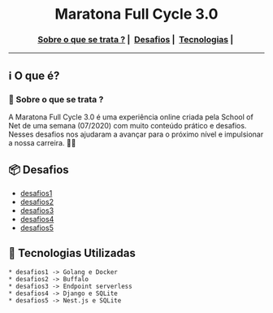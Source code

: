 <h1 align="center">
    Maratona Full Cycle 3.0
</h1>

<h3 align="center">
  <a href="#information_source-sobre-o-que-se-trata">Sobre o que se trata ?</a>&nbsp;|&nbsp;
  <a href="#package-desafios">Desafios</a>&nbsp;|&nbsp;
  <a href="#rocket-tecnologias-utilizadas">Tecnologias</a>&nbsp;|&nbsp;
</h3>

_________

## :information_source: O que é?
### 🤔 Sobre o que se trata ? 
A Maratona Full Cycle 3.0 é uma experiência online criada pela School of Net de uma semana (07/2020) com muito conteúdo prático e desafios. Nesses desafios nos ajudaram a avançar para o próximo nível e impulsionar a nossa carreira. 🤩🤩

## :package: Desafios

- [desafios1](https://github.com/trainningjava/Maratona-Full-Cycle-3.0/tree/master/desafio1)
- [desafios2](https://github.com/trainningjava/Maratona-Full-Cycle-3.0/tree/master/desafio2)
- [desafios3](https://github.com/trainningjava/Maratona-Full-Cycle-3.0/tree/master/desafio3)
- [desafios4](https://github.com/trainningjava/Maratona-Full-Cycle-3.0/tree/master/desafio4)
- [desafios5](https://github.com/trainningjava/Maratona-Full-Cycle-3.0/tree/master/desafio5)

## :rocket: Tecnologias Utilizadas 

```frond-end
* desafios1 -> Golang e Docker
* desafios2 -> Buffalo
* desafios3 -> Endpoint serverless
* desafios4 -> Django e SQLite
* desafios5 -> Nest.js e SQLite
```
